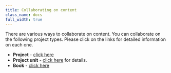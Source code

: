 ```yaml
---
title: Collaborating on content
class_name: docs
full_width: true
---
```


There are various ways to collaborate on content. You can collaborate on the following project types. Please click on the links for detailed information on each one.

- **Project** - [click here](/docs/ide/features/real-time)
- **Project unit** - [click here](/docs/courses/units/course-collaborate) for details.
- **Book** - [click here](/docs/books/permissions)



